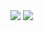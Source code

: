 <div>
  <img src="https://camo.githubusercontent.com/6dd0de9a550a728a0b76b1b06835321a6526bb4f/68747470733a2f2f6769746875622d726561646d652d73746174732e76657263656c2e6170702f6170693f757365726e616d653d4e696b6f6c612d5665722673686f775f69636f6e733d7472756526686964655f626f726465723d74727565267469746c655f636f6c6f723d3033363664362669636f6e5f636f6c6f723d383836636534266c696e655f6865696768743d3235" />
  <img src="https://i.gifer.com/D3zW.gif" />
</div>
